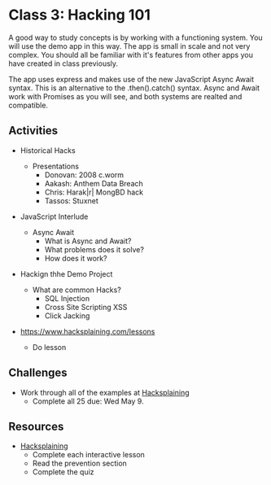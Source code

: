 
# Class 3: Hacking 101

A good way to study concepts is by working with a functioning system. 
You will use the demo app in this way. The app is small in scale 
and not very complex. You should all be familiar with it's features
from other apps you have created in class previously. 

The app uses express and makes use of the new JavaScript Async Await
syntax. This is an alternative to the .then().catch() syntax. Async
and Await work with Promises as you will see, and both systems are
realted and compatible. 

## Activities

- Historical Hacks
  - Presentations
    - Donovan: 2008 c.worm
    - Aakash: Anthem Data Breach
    - Chris: Harak|r| MongBD hack
    - Tassos: Stuxnet

- JavaScript Interlude
  - Async Await
    - What is Async and Await? 
    - What problems does it solve? 
    - How does it work? 

- Hackign thhe Demo Project
  - What are common Hacks?
    - SQL Injection
    - Cross Site Scripting XSS
    - Click Jacking
  
- https://www.hacksplaining.com/lessons
  - Do lesson 

## Challenges

- Work through all of the examples at [Hacksplaining](https://www.hacksplaining.com/lessons)
  - Complete all 25 due: Wed May 9.

## Resources

- [Hacksplaining](https://www.hacksplaining.com/lessons)
  - Complete each interactive lesson
  - Read the prevention section 
  - Complete the quiz
